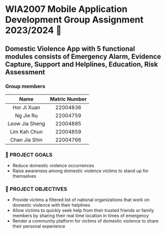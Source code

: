 # WIA2007 Mobile Application Development Group Assignment 2023/2024 📱
## Domestic Violence App with 5 functional modules consists of Emergency Alarm, Evidence Capture, Support and Helplines, Education, Risk Assessment

### Group members
| Name           | Matric Number | 
| :-------------:| :------------:| 
| Hor Ji Xuan    | 22004836      | 
| Ng Jie Ru      | 22004759      |
| Leow Jia Sheng | 22004885      |
| Lim Kah Chun   | 22004859      |
| Chan Jia Shin  | 22004766      |

### 🎯 PROJECT GOALS
- Reduce domestic violence occurrences
- Raise awareness among domestic violence victims to stand up for themselves

### 🎉 PROJECT OBJECTIVES
- Provide victims a filtered list of national organizations that work on domestic violence with their helplines
- Allow victims to quickly seek help from their trusted friends or family members by sharing their real time location in times of emergency
- Render a community platform for victims of domestic violence to share their personal experience

